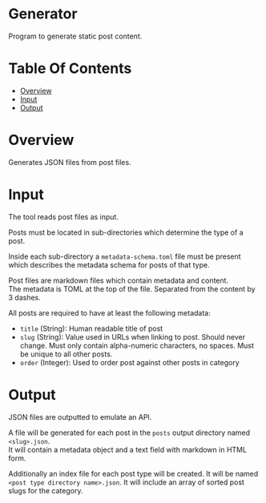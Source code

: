 # Generator
Program to generate static post content.

# Table Of Contents
- [Overview](#overview)
- [Input](#input)
- [Output](#output)

# Overview
Generates JSON files from post files.

# Input
The tool reads post files as input.  

Posts must be located in sub-directories which determine the type of a post.

Inside each sub-directory a `metadata-schema.toml` file must be present which 
describes the metadata schema for posts of that type.  

Post files are markdown files which contain metadata and content.  
The metadata is TOML at the top of the file. Separated from the content by 
3 dashes.  

All posts are required to have at least the following metadata:

- `title` (String): Human readable title of post
- `slug` (String): Value used in URLs when linking to post. Should never 
    change. Must only contain alpha-numeric characters, no spaces. Must be 
    unique to all other posts.
- `order` (Integer): Used to order post against other posts in category

# Output
JSON files are outputted to emulate an API.

A file will be generated for each post in the `posts` output directory 
named `<slug>.json`.  
It will contain a metadata object and a text field with markdown in HTML form.  

Additionally an index file for each post type will be created. It will be named
`<post type directory name>.json`. It will include an array of sorted post 
slugs for the category.
